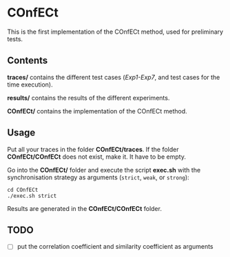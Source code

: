# COnfECt
This is the first implementation of the COnfECt method, used for preliminary tests.

## Contents
**traces/** contains the different test cases (*Exp1-Exp7*, and test cases for the time execution).

**results/** contains the results of the different experiments.

**COnfECt/** contains the implementation of the COnfECt method.

## Usage

Put all your traces in the folder **COnfECt/traces**. If the folder **COnfECt/COnfECt** does not exist, make it. It have to be empty.

Go into the **COnfECt/** folder and execute the script **exec.sh** with the synchronisation strategy as arguments (```strict```, ```weak```, or ```strong```):

```
cd COnfECt
./exec.sh strict
```

Results are generated in the **COnfECt/COnfECt** folder.

## TODO

- [ ] put the correlation coefficient and similarity coefficient as arguments
